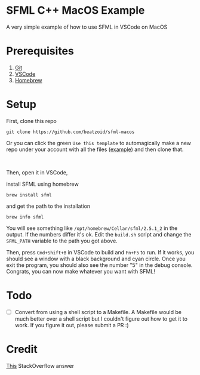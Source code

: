 # SFML C++ MacOS Example

A very simple example of how to use SFML in VSCode on MacOS

# Prerequisites

1. [Git](https://git-scm.com/)
2. [VSCode](https://code.visualstudio.com/)
3. [Homebrew](https://brew.sh)

# Setup

First, clone this repo

```
git clone https://github.com/beatzoid/sfml-macos
```
Or you can click the green `Use this template` to automagically make a new repo under your account with all the files ([example](https://github.com/Beatzoid/sfml-template-test)) and then clone that.

<br />

Then, open it in VSCode,

install SFML using homebrew

```
brew install sfml
```

and get the path to the installation

```
brew info sfml
```

You will see something like `/opt/homebrew/Cellar/sfml/2.5.1_2` in the output. If the numbers differ it's ok.
Edit the `build.sh` script and change the `SFML_PATH` variable to the path you got above.

Then, press `Cmd+Shift+B` in VSCode to build and `Fn+F5` to run. If it works, you should see a window with a black background and cyan circle. Once you exit the program, you should also see the number "5" in the debug console. Congrats, you can now make whatever you want with SFML!

# Todo
- [ ] Convert from using a shell script to a Makefile. A Makefile would be much better over a shell script but I couldn't figure out how to get it to work. If you figure it out, please submit a PR :)

# Credit

[This](https://stackoverflow.com/a/73402250/10626998) StackOverflow answer
